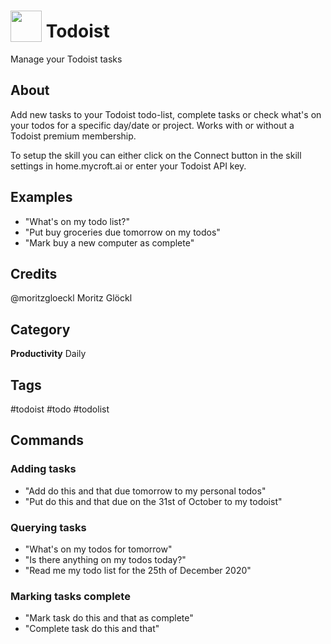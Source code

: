 # <img src='https://raw.githack.com/FortAwesome/Font-Awesome/master/svgs/solid/check-double.svg' card_color='#E44232' width='50' height='50' style='vertical-align:bottom'/> Todoist
Manage your Todoist tasks

## About
Add new tasks to your Todoist todo-list, complete tasks or check what's on your todos for a specific day/date or project. Works with or without a Todoist premium membership.

To setup the skill you can either click on the Connect button in the skill settings in home.mycroft.ai or enter your Todoist API key.

## Examples
* "What's on my todo list?"
* "Put buy groceries due tomorrow on my todos"
* "Mark buy a new computer as complete"

## Credits
@moritzgloeckl Moritz Glöckl

## Category
**Productivity**
Daily

## Tags
#todoist
#todo
#todolist


## Commands
### Adding tasks
* "Add do this and that due tomorrow to my personal todos"
* "Put do this and that due on the 31st of October to my todoist"

### Querying tasks
* "What's on my todos for tomorrow"
* "Is there anything on my todos today?"
* "Read me my todo list for the 25th of December 2020"

### Marking tasks complete
* "Mark task do this and that as complete"
* "Complete task do this and that"
